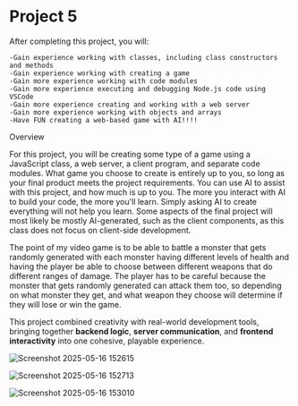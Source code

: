 # Project 5
After completing this project, you will:

    -Gain experience working with classes, including class constructors and methods
    -Gain experience working with creating a game
    -Gain more experience working with code modules
    -Gain more experience executing and debugging Node.js code using VSCode
    -Gain more experience creating and working with a web server
    -Gain more experience working with objects and arrays
    -Have FUN creating a web-based game with AI!!!!

Overview

For this project, you will be creating some type of a game using a JavaScript class, a web server, a client program, and separate code modules.
What game you choose to create is entirely up to you, so long as your final product meets the project requirements. You can use AI to assist with this project,
and how much is up to you. The more you interact with AI to build your code, the more you'll learn. Simply asking AI to create everything will not help you learn.
Some aspects of the final project will most likely be mostly AI-generated, such as the client components, as this class does not focus on client-side development.

The point of my video game is to be able to battle a monster that gets randomly generated with each monster having different levels of health and having the player be able to choose between different weapons that do different ranges of damage. The player has to be careful because the monster that gets randomly generated can attack them too, so depending on what monster they get, and what weapon they choose will determine if they will lose or win the game.


This project combined creativity with real-world development tools, bringing together **backend logic**, **server communication**, and **frontend interactivity** into one cohesive, playable experience.

![Screenshot 2025-05-16 152615](https://github.com/user-attachments/assets/f3de49c8-2503-40b7-8120-8175517a0c65)

![Screenshot 2025-05-16 152713](https://github.com/user-attachments/assets/30831397-eab3-4100-8ef6-39488a0fd25c)



![Screenshot 2025-05-16 153010](https://github.com/user-attachments/assets/f63abbe8-aa86-49a2-a9e5-af76126d9ffb)


